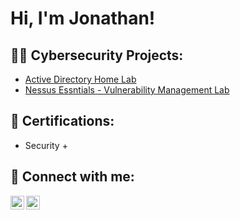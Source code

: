 <h1>Hi, I'm Jonathan! </hi>

<h2>👨‍💻 Cybersecurity Projects:</h2>

  - [Active Directory Home Lab](https://www.youtube.com/watch?v=zC5jgXp2oWU&t=943s)
  - [Nessus Essntials - Vulnerability Management Lab](https://www.youtube.com/watch?v=owWJUp2RUI0)


<h2> 📄 Certifications: </h2>

  - Security +

<h2> 🤳 Connect with me:</h2>

[<img align="left" alt="Jonathan Abreu | YouTube" width="22px" src="https://cdn.jsdelivr.net/npm/simple-icons@v3/icons/youtube.svg" />][youtube]
[<img align="left" alt="jabreucyber | LinkedIn" width="22px" src="https://cdn.jsdelivr.net/npm/simple-icons@v3/icons/linkedin.svg" />][linkedin]

[youtube]:https://www.youtube.com/@jonathanabreu502
[linkedin]:https://www.linkedin.com/in/jabreucyber/
